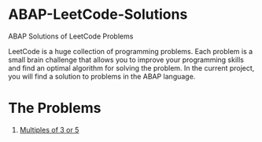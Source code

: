 # ABAP-LeetCode-Solutions
ABAP  Solutions of  LeetCode Problems

LeetCode is a huge collection of programming problems. Each problem is a small brain challenge that allows you to improve your programming skills and find an optimal algorithm for solving the problem. In the current project, you will find a solution to problems in the ABAP language.

# The Problems

1. [Multiples of 3 or 5](https://github.com/analiteg/ABAP-Project-Euler/blob/main/01.abap/)
